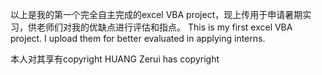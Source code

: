 以上是我的第一个完全自主完成的excel VBA project，现上传用于申请暑期实习，供老师们对我的优缺点进行评估和指点。
This is my first excel VBA project. I upload them for better evaluated in applying interns.

本人对其享有copyright
HUANG Zerui has copyright
